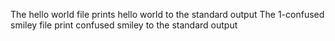 The hello world file prints hello world to the standard output
The 1-confused smiley file print confused smiley to the standard output
